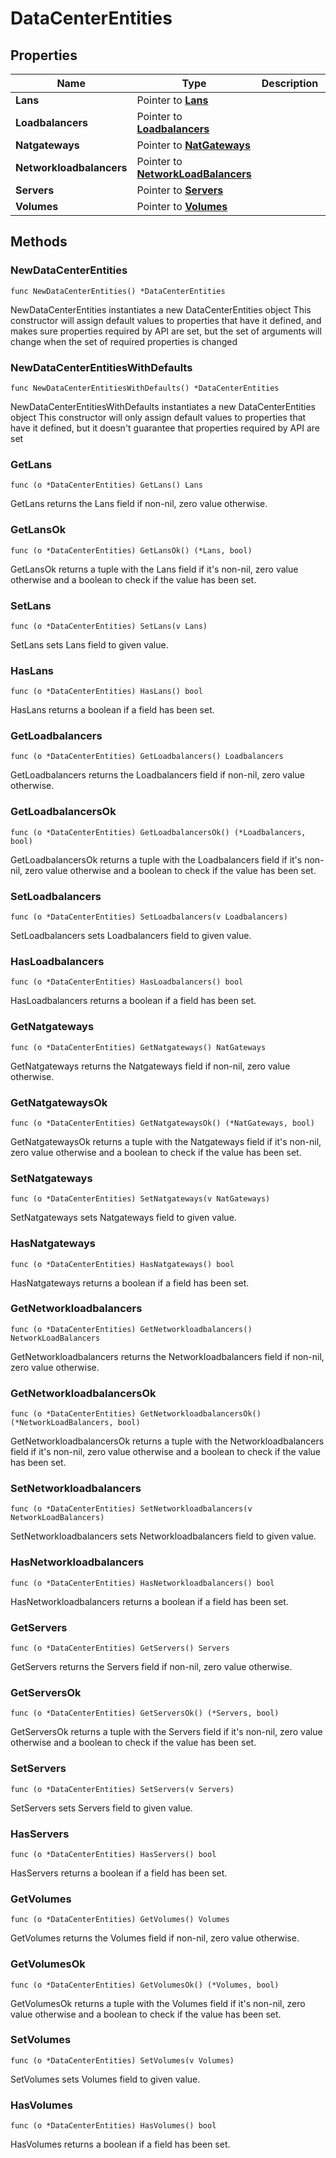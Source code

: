 # DataCenterEntities

## Properties

|Name | Type | Description | Notes|
|------------ | ------------- | ------------- | -------------|
|**Lans** | Pointer to [**Lans**](Lans.md) |  | [optional] |
|**Loadbalancers** | Pointer to [**Loadbalancers**](Loadbalancers.md) |  | [optional] |
|**Natgateways** | Pointer to [**NatGateways**](NatGateways.md) |  | [optional] |
|**Networkloadbalancers** | Pointer to [**NetworkLoadBalancers**](NetworkLoadBalancers.md) |  | [optional] |
|**Servers** | Pointer to [**Servers**](Servers.md) |  | [optional] |
|**Volumes** | Pointer to [**Volumes**](Volumes.md) |  | [optional] |

## Methods

### NewDataCenterEntities

`func NewDataCenterEntities() *DataCenterEntities`

NewDataCenterEntities instantiates a new DataCenterEntities object
This constructor will assign default values to properties that have it defined,
and makes sure properties required by API are set, but the set of arguments
will change when the set of required properties is changed

### NewDataCenterEntitiesWithDefaults

`func NewDataCenterEntitiesWithDefaults() *DataCenterEntities`

NewDataCenterEntitiesWithDefaults instantiates a new DataCenterEntities object
This constructor will only assign default values to properties that have it defined,
but it doesn't guarantee that properties required by API are set

### GetLans

`func (o *DataCenterEntities) GetLans() Lans`

GetLans returns the Lans field if non-nil, zero value otherwise.

### GetLansOk

`func (o *DataCenterEntities) GetLansOk() (*Lans, bool)`

GetLansOk returns a tuple with the Lans field if it's non-nil, zero value otherwise
and a boolean to check if the value has been set.

### SetLans

`func (o *DataCenterEntities) SetLans(v Lans)`

SetLans sets Lans field to given value.

### HasLans

`func (o *DataCenterEntities) HasLans() bool`

HasLans returns a boolean if a field has been set.

### GetLoadbalancers

`func (o *DataCenterEntities) GetLoadbalancers() Loadbalancers`

GetLoadbalancers returns the Loadbalancers field if non-nil, zero value otherwise.

### GetLoadbalancersOk

`func (o *DataCenterEntities) GetLoadbalancersOk() (*Loadbalancers, bool)`

GetLoadbalancersOk returns a tuple with the Loadbalancers field if it's non-nil, zero value otherwise
and a boolean to check if the value has been set.

### SetLoadbalancers

`func (o *DataCenterEntities) SetLoadbalancers(v Loadbalancers)`

SetLoadbalancers sets Loadbalancers field to given value.

### HasLoadbalancers

`func (o *DataCenterEntities) HasLoadbalancers() bool`

HasLoadbalancers returns a boolean if a field has been set.

### GetNatgateways

`func (o *DataCenterEntities) GetNatgateways() NatGateways`

GetNatgateways returns the Natgateways field if non-nil, zero value otherwise.

### GetNatgatewaysOk

`func (o *DataCenterEntities) GetNatgatewaysOk() (*NatGateways, bool)`

GetNatgatewaysOk returns a tuple with the Natgateways field if it's non-nil, zero value otherwise
and a boolean to check if the value has been set.

### SetNatgateways

`func (o *DataCenterEntities) SetNatgateways(v NatGateways)`

SetNatgateways sets Natgateways field to given value.

### HasNatgateways

`func (o *DataCenterEntities) HasNatgateways() bool`

HasNatgateways returns a boolean if a field has been set.

### GetNetworkloadbalancers

`func (o *DataCenterEntities) GetNetworkloadbalancers() NetworkLoadBalancers`

GetNetworkloadbalancers returns the Networkloadbalancers field if non-nil, zero value otherwise.

### GetNetworkloadbalancersOk

`func (o *DataCenterEntities) GetNetworkloadbalancersOk() (*NetworkLoadBalancers, bool)`

GetNetworkloadbalancersOk returns a tuple with the Networkloadbalancers field if it's non-nil, zero value otherwise
and a boolean to check if the value has been set.

### SetNetworkloadbalancers

`func (o *DataCenterEntities) SetNetworkloadbalancers(v NetworkLoadBalancers)`

SetNetworkloadbalancers sets Networkloadbalancers field to given value.

### HasNetworkloadbalancers

`func (o *DataCenterEntities) HasNetworkloadbalancers() bool`

HasNetworkloadbalancers returns a boolean if a field has been set.

### GetServers

`func (o *DataCenterEntities) GetServers() Servers`

GetServers returns the Servers field if non-nil, zero value otherwise.

### GetServersOk

`func (o *DataCenterEntities) GetServersOk() (*Servers, bool)`

GetServersOk returns a tuple with the Servers field if it's non-nil, zero value otherwise
and a boolean to check if the value has been set.

### SetServers

`func (o *DataCenterEntities) SetServers(v Servers)`

SetServers sets Servers field to given value.

### HasServers

`func (o *DataCenterEntities) HasServers() bool`

HasServers returns a boolean if a field has been set.

### GetVolumes

`func (o *DataCenterEntities) GetVolumes() Volumes`

GetVolumes returns the Volumes field if non-nil, zero value otherwise.

### GetVolumesOk

`func (o *DataCenterEntities) GetVolumesOk() (*Volumes, bool)`

GetVolumesOk returns a tuple with the Volumes field if it's non-nil, zero value otherwise
and a boolean to check if the value has been set.

### SetVolumes

`func (o *DataCenterEntities) SetVolumes(v Volumes)`

SetVolumes sets Volumes field to given value.

### HasVolumes

`func (o *DataCenterEntities) HasVolumes() bool`

HasVolumes returns a boolean if a field has been set.



